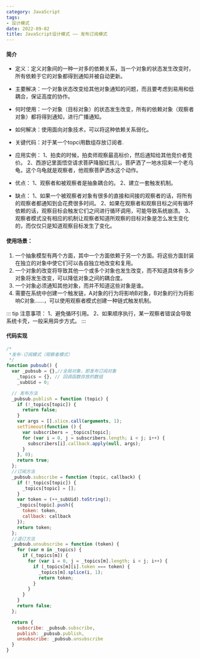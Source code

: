 ```yaml
---
category: JavaScript
tags:
- 设计模式
date: 2022-09-02
title: JavaScript设计模式 —— 发布订阅模式
---
```

#### 简介
* 定义：定义对象间的一种一对多的依赖关系，当一个对象的状态发生改变时，所有依赖于它的对象都得到通知并被自动更新。

* 主要解决：一个对象状态改变给其他对象通知的问题，而且要考虑到易用和低耦合，保证高度的协作。

* 何时使用：一个对象（目标对象）的状态发生改变，所有的依赖对象（观察者对象）都将得到通知，进行广播通知。

* 如何解决：使用面向对象技术，可以将这种依赖关系弱化。

* 关键代码：对于某一个topci用数组存放订阅者.

* 应用实例： 1、拍卖的时候，拍卖师观察最高标价，然后通知给其他竞价者竞价。 2、西游记里面悟空请求菩萨降服红孩儿，菩萨洒了一地水招来一个老乌龟，这个乌龟就是观察者，他观察菩萨洒水这个动作。

* 优点： 1、观察者和被观察者是抽象耦合的。 2、建立一套触发机制。

* 缺点： 1、如果一个被观察者对象有很多的直接和间接的观察者的话，将所有的观察者都通知到会花费很多时间。 2、如果在观察者和观察目标之间有循环依赖的话，观察目标会触发它们之间进行循环调用，可能导致系统崩溃。 3、观察者模式没有相应的机制让观察者知道所观察的目标对象是怎么发生变化的，而仅仅只是知道观察目标发生了变化。

#### 使用场景：

1. 一个抽象模型有两个方面，其中一个方面依赖于另一个方面。将这些方面封装在独立的对象中使它们可以各自独立地改变和复用。
2. 一个对象的改变将导致其他一个或多个对象也发生改变，而不知道具体有多少对象将发生改变，可以降低对象之间的耦合度。
3. 一个对象必须通知其他对象，而并不知道这些对象是谁。
4. 需要在系统中创建一个触发链，A对象的行为将影响B对象，B对象的行为将影响C对象……，可以使用观察者模式创建一种链式触发机制。

::: tip
注意事项：  1、避免循环引用。 2、如果顺序执行，某一观察者错误会导致系统卡壳，一般采用异步方式。
:::

#### 代码实现
```js
/*
 *发布-订阅模式（观察者模式）
 */
function pubsub() {
  var _pubsub = {},//全局对象，即发布订阅对象
    _topics = {}, // 回调函数存放的数组
    _subUid = 0;

  // 发布方法
  _pubsub.publish = function (topic) {
    if (!_topics[topic]) {
      return false;
    }
    var args = [].slice.call(arguments, 1);
    setTimeout(function () {
      var subscribers = _topics[topic];
      for (var i = 0, j = subscribers.length; i < j; i++) {
        subscribers[i].callback.apply(null, args);
      }
    }, 0);
    return true;
  };
  //订阅方法
  _pubsub.subscribe = function (topic, callback) {
    if (!_topics[topic]) {
      _topics[topic] = [];
    }
    var token = (++_subUid).toString();
    _topics[topic].push({
      token: token,
      callback: callback
    });
    return token;
  };
  //退订方法
  _pubsub.unsubscribe = function (token) {
    for (var m in _topics) {
      if (_topics[m]) {
        for (var i = 0, j = _topics[m].length; i < j; i++) {
          if (_topics[m][i].token === token) {
            _topics[m].splice(i, 1);
            return token;
          }
        }
      }
    }
    return false;
  };

  return {
    subscribe: _pubsub.subscribe,
    publish: _pubsub.publish,
    unsubscribe: _pubsub.unsubscribe
  }
}
```
